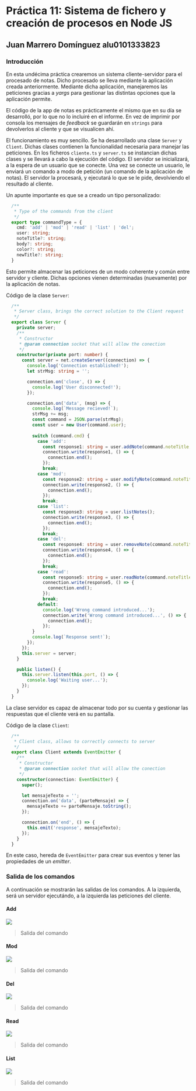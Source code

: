 # Práctica 11: Sistema de fichero y creación de procesos en Node JS
## Juan Marrero Domínguez alu0101333823

### Introducción 

En esta undécima práctica crearemos un sistema cliente-servidor para el procesado de notas. Dicho procesado se lleva mediante la aplicación creada anteriormente. Mediante dicha aplicación, manejaremos las peticiones gracias a _yargs_ para gestionar las distintas opciones que la aplicación permite. 

El código de la app de notas es prácticamente el mismo que en su día se desarrolló, por lo que no lo incluiré en el informe. En vez de imprimir por consola los mensajes de _feedback_ se guardarán en `strings` para devolverlos al cliente y que se visualicen ahí.

El funcionamiento es muy sencillo. Se ha desarrollado una clase `Server` y `Client`. Dichas clases contienen la funcionalidad necesaria para manejar las peticiones. En los ficheros `cliente.ts` y `server.ts` se instancian dichas clases y se llevará a cabo la ejecución del código. El servidor se inicializará, a la espera de un usuario que se conecte. Una vez se conecte un usuario, le enviará un comando a modo de petición (un comando de la aplicación de notas). El servidor la procesará, y ejecutará lo que se le pide, devolviendo el resultado al cliente. 

Un apunte importante es que se a creado un tipo personalizado: 

```ts 
  /**
   * Type of the commands from the client 
   */
  export type commandType = {
    cmd: 'add' | 'mod' | 'read' | 'list' | 'del';
    user: string;
    noteTitle?: string;
    body?: string;
    color?: string;
    newTitle?: string;
  }
```

Esto permite almacenar las peticiones de un modo coherente y común entre servidor y cliente. Dichas opciones vienen determinadas (nuevamente) por la aplicación de notas. 

Código de la clase `Server`: 

```ts
  /**
   * Server class, brings the correct solution to the Client request
   */
  export class Server { 
    private server;
    /**
     * Constructor
     * @param connection socket that will allow the conection
     */  
    constructor(private port: number) {
      const server = net.createServer((connection) => {
        console.log('Connection established!');
        let strMsg: string = '';

        connection.on('close', () => {
          console.log('User disconnected!');
        });

        connection.on('data', (msg) => {
          console.log(`Message recieved!`);
          strMsg += msg;
          const command = JSON.parse(strMsg);
          const user = new User(command.user);
      
          switch (command.cmd) {
            case 'add':
              const response1: string = user.addNote(command.noteTitle, command.body, command.color);
              connection.write(response1, () => {
                connection.end();
              });
              break;
            case 'mod':
              const response2: string = user.modifyNote(command.noteTitle, command.newTitle, command.body, command.color);
              connection.write(response2, () => {
                connection.end();
              });
              break;
            case 'list':
              const response3: string = user.listNotes();
              connection.write(response3, () => {
                connection.end();
              });
              break;
            case 'del':
              const response4: string = user.removeNote(command.noteTitle);   
              connection.write(response4, () => {
                connection.end();
              });     
              break;
            case 'read':
              const response5: string = user.readNote(command.noteTitle);
              connection.write(response5, () => {
                connection.end();
              });
              break;
            default:
              console.log('Wrong command introduced...');
              connection.write('Wrong command introduced...', () => {
                connection.end();
              });
          }
          console.log(`Response sent!`);
        });
      });
      this.server = server;
    }

    public listen() {
      this.server.listen(this.port, () => {
        console.log('Waiting user...');
      });
    }
  }
```

La clase servidor es capaz de almacenar todo por su cuenta y gestionar las respuestas que el cliente verá en su pantalla.

Código de la clase `Client`:

```ts
  /**
   * Client class, allows to correctly connects to server
   */
  export class Client extends EventEmitter {
    /**
     * Constructor
     * @param connection socket that will allow the conection
     */  
    constructor(connection: EventEmitter) {
      super();

      let mensajeTexto = '';
      connection.on('data', (parteMensaje) => {
        mensajeTexto += parteMensaje.toString();
      });

      connection.on('end', () => {
        this.emit('response', mensajeTexto);
      });
    }
  }
```

En este caso, hereda de `EventEmitter` para crear sus eventos y tener las propiedades de un _emitter_.


### Salida de los comandos

A continuación se mostrarán las salidas de los comandos. A la izquierda, será un servidor ejecutándo, a la izquierda las peticiones del cliente.

#### Add

  ![](/assets/add.png)
  > Salida del comando

#### Mod

  ![](/assets/mod.png)
  > Salida del comando

#### Del

  ![](/assets/del.png)
  > Salida del comando

#### Read

  ![](/assets/read.png)
  > Salida del comando

#### List

  ![](/assets/list.png)
  > Salida del comando